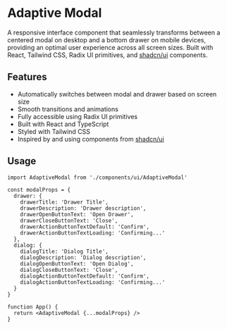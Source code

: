 # Adaptive Modal

A responsive interface component that seamlessly transforms between a centered modal on desktop and a bottom drawer on mobile devices, providing an optimal user experience across all screen sizes. Built with React, Tailwind CSS, Radix UI primitives, and [shadcn/ui](https://ui.shadcn.com/) components.

## Features

- Automatically switches between modal and drawer based on screen size
- Smooth transitions and animations
- Fully accessible using Radix UI primitives
- Built with React and TypeScript
- Styled with Tailwind CSS
- Inspired by and using components from [shadcn/ui](https://ui.shadcn.com/docs)

## Usage

```tsx
import AdaptiveModal from './components/ui/AdaptiveModal'

const modalProps = {
  drawer: {
    drawerTitle: 'Drawer Title',
    drawerDescription: 'Drawer description',
    drawerOpenButtonText: 'Open Drawer',
    drawerCloseButtonText: 'Close',
    drawerActionButtonTextDefault: 'Confirm',
    drawerActionButtonTextLoading: 'Confirming...'
  },
  dialog: {
    dialogTitle: 'Dialog Title',
    dialogDescription: 'Dialog description',
    dialogOpenButtonText: 'Open Dialog',
    dialogCloseButtonText: 'Close',
    dialogActionButtonTextDefault: 'Confirm',
    dialogActionButtonTextLoading: 'Confirming...'
  }
}

function App() {
  return <AdaptiveModal {...modalProps} />
}